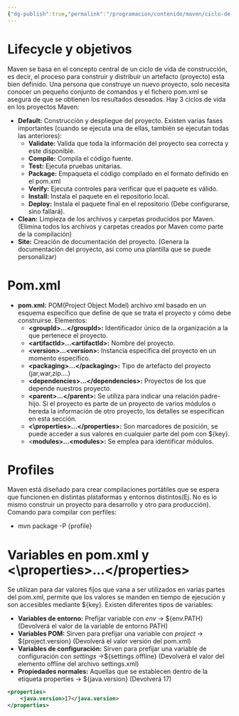 ```yaml
---
{"dg-publish":true,"permalink":"/programacion/contenido/maven/ciclo-de-vida-de-compilacion-de-maven/"}
---
```


# Lifecycle y objetivos
Maven se basa en el concepto central de un ciclo de vida de construcción, es decir, el proceso para construir y distribuir un artefacto (proyecto) esta bien definido. Una persona que construye un nuevo proyecto, solo necesita conocer un pequeño conjunto de comandos y el fichero pom.xml se asegura de que se obtienen los resultados deseados. Hay 3 ciclos de vida en los proyectos Maven:
- **Default:** Construcción y despliegue del proyecto. Existen varias fases importantes (cuando se ejecuta una de ellas, también se ejecutan todas las anteriores):
	- **Validate:** Valida que toda la información del proyecto sea correcta y este disponible. 
	- **Compile:** Compila el código fuente.
	- **Test:** Ejecuta pruebas unitarias.
	- **Package:** Empaqueta el código compilado en el formato definido en el pom.xml
	- **Verify:** Ejecuta controles para verificar que el paquete es válido. 
	- **Install:** Instala el paquete en el repositorio local.
	- **Deploy:** Instala el paquete final en el repositorio (Debe configurarse, sino fallará).
- **Clean:** Limpieza de los archivos y carpetas producidos por Maven. (Elimina todos los archivos y carpetas creados por Maven como parte de la compilación)
- **Site:** Creación de documentación del proyecto. (Genera la documentación del proyecto, así como una plantilla que se puede personalizar)
# Pom.xml
- **pom.xml:** POM(Project Object Model) archivo xml basado en un esquema específico que define de que se trata el proyecto y cómo debe construirse. Elementos:
	- **\<groupId\>...\</groupId\>:** Identificador único de la organización a la que pertenece el proyecto.
	- **\<artifactId\>...\<artifactId\>:** Nombre del proyecto.
	- **\<version\>...<version\>:** Instancia específica del proyecto en un momento específico.
	- **\<packaging\>...\</packaging\>:** Tipo de artefacto del proyecto (jar,war,zip....)
	- **\<dependencies\>...\</dependencies\>:** Proyectos de los que depende nuestros proyecto.
	- **\<parent\>...\</parent\>:** Se utiliza para indicar una relación padre-hijo. Si el proyecto es parte de un proyecto de varios módulos o hereda la información de otro proyecto, los detalles se especifican en esta sección.
	- **<\properties\>...\</properties\>:**  Son marcadores de posición, se puede acceder a sus valores en cualquier parte del pom con ${key}.
	- \<**modules\>...\<modules\>:** Se emplea para identificar módulos.

# Profiles
Maven está diseñado para crear compilaciones portátiles que se espera que funcionen en distintas plataformas y entornos distintos(Ej. No es lo mismo construir un proyecto para desarrollo y otro para producción). Comando para compilar con perfiles:
- mvn package -P {profile}
# Variables en pom.xml y <\properties\>...\</properties\>
Se utilizan para dar valores fijos que vana a ser utilizados en varias partes del pom.xml, permite que los valores se manden en tiempo de ejecución y son accesibles mediante ${key}. Existen diferentes tipos de variables:
- **Variables de entorno:** Prefijar variable con *env* -> ${env.PATH} (Devolverá el valor de la variable de entorno PATH)
- **Variables POM:** Sirven para prefijar una variable con *project* -> ${project.version} (Devolverá el valor versión del pom.xml)
- **Variables de configuración:** Sirven para prefijar una variable de configuración con *settings* ->${settings.offline} (Devolverá el valor del elemento offline del archivo settings.xml) 
- **Propiedades normales:** Aquellas que se establecen dentro de la etiqueta properties -> ${java.version} (Devolverá 17)
```xml
<properties>
	<java.version>17</java.version>
</properties>
```